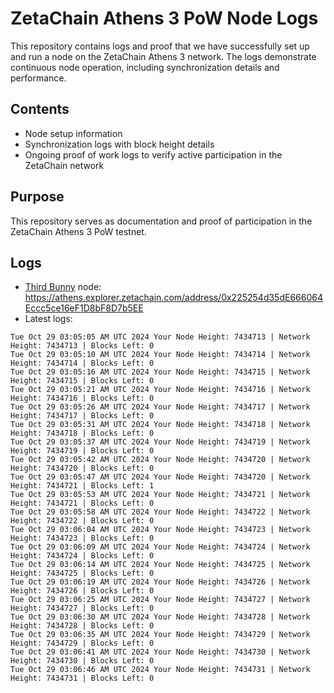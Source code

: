 # ZetaChain Athens 3 PoW Node Logs
This repository contains logs and proof that we have successfully set up and run a node on the ZetaChain Athens 3 network. The logs demonstrate continuous node operation, including synchronization details and performance.

## Contents
- Node setup information
- Synchronization logs with block height details
- Ongoing proof of work logs to verify active participation in the ZetaChain network

## Purpose
This repository serves as documentation and proof of participation in the ZetaChain Athens 3 PoW testnet.

## Logs

- [Third Bunny](https://thirdbunny.xyz/) node: https://athens.explorer.zetachain.com/address/0x225254d35dE666064Eccc5ce16eF1D8bF8D7b5EE
- Latest logs:
```
Tue Oct 29 03:05:05 AM UTC 2024 Your Node Height: 7434713 | Network Height: 7434713 | Blocks Left: 0
Tue Oct 29 03:05:10 AM UTC 2024 Your Node Height: 7434714 | Network Height: 7434714 | Blocks Left: 0
Tue Oct 29 03:05:16 AM UTC 2024 Your Node Height: 7434715 | Network Height: 7434715 | Blocks Left: 0
Tue Oct 29 03:05:21 AM UTC 2024 Your Node Height: 7434716 | Network Height: 7434716 | Blocks Left: 0
Tue Oct 29 03:05:26 AM UTC 2024 Your Node Height: 7434717 | Network Height: 7434717 | Blocks Left: 0
Tue Oct 29 03:05:31 AM UTC 2024 Your Node Height: 7434718 | Network Height: 7434718 | Blocks Left: 0
Tue Oct 29 03:05:37 AM UTC 2024 Your Node Height: 7434719 | Network Height: 7434719 | Blocks Left: 0
Tue Oct 29 03:05:42 AM UTC 2024 Your Node Height: 7434720 | Network Height: 7434720 | Blocks Left: 0
Tue Oct 29 03:05:47 AM UTC 2024 Your Node Height: 7434720 | Network Height: 7434721 | Blocks Left: 1
Tue Oct 29 03:05:53 AM UTC 2024 Your Node Height: 7434721 | Network Height: 7434721 | Blocks Left: 0
Tue Oct 29 03:05:58 AM UTC 2024 Your Node Height: 7434722 | Network Height: 7434722 | Blocks Left: 0
Tue Oct 29 03:06:04 AM UTC 2024 Your Node Height: 7434723 | Network Height: 7434723 | Blocks Left: 0
Tue Oct 29 03:06:09 AM UTC 2024 Your Node Height: 7434724 | Network Height: 7434724 | Blocks Left: 0
Tue Oct 29 03:06:14 AM UTC 2024 Your Node Height: 7434725 | Network Height: 7434725 | Blocks Left: 0
Tue Oct 29 03:06:19 AM UTC 2024 Your Node Height: 7434726 | Network Height: 7434726 | Blocks Left: 0
Tue Oct 29 03:06:25 AM UTC 2024 Your Node Height: 7434727 | Network Height: 7434727 | Blocks Left: 0
Tue Oct 29 03:06:30 AM UTC 2024 Your Node Height: 7434728 | Network Height: 7434728 | Blocks Left: 0
Tue Oct 29 03:06:35 AM UTC 2024 Your Node Height: 7434729 | Network Height: 7434729 | Blocks Left: 0
Tue Oct 29 03:06:41 AM UTC 2024 Your Node Height: 7434730 | Network Height: 7434730 | Blocks Left: 0
Tue Oct 29 03:06:46 AM UTC 2024 Your Node Height: 7434731 | Network Height: 7434731 | Blocks Left: 0
```
